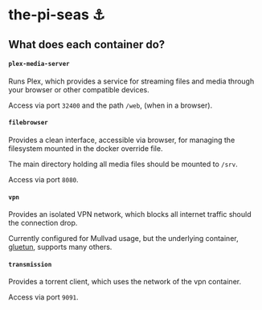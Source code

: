 # the-pi-seas :anchor:

## What does each container do?
#### `plex-media-server`
Runs Plex, which provides a service for streaming files and media through your browser or other compatible devices.

Access via port `32400` and the path `/web`, (when in a browser).

#### `filebrowser`
Provides a clean interface, accessible via browser, for managing the filesystem mounted in the docker override file.

The main directory holding all media files should be mounted to `/srv`.

Access via port `8080`.

#### `vpn`
Provides an isolated VPN network, which blocks all internet traffic should the connection drop.

Currently configured for Mullvad usage, but the underlying container, [gluetun](https://github.com/qdm12/gluetun), supports many others.

#### `transmission`
Provides a torrent client, which uses the network of the vpn container.

Access via port `9091`.
